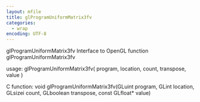 ```yaml
---
layout: mfile
title: glProgramUniformMatrix3fv
categories:
  - wrap
encoding: UTF-8
---
```


glProgramUniformMatrix3fv  Interface to OpenGL function glProgramUniformMatrix3fv

usage:  glProgramUniformMatrix3fv( program, location, count, transpose, value )

C function:  void glProgramUniformMatrix3fv(GLuint program, GLint location, GLsizei count, GLboolean transpose, const GLfloat\* value)